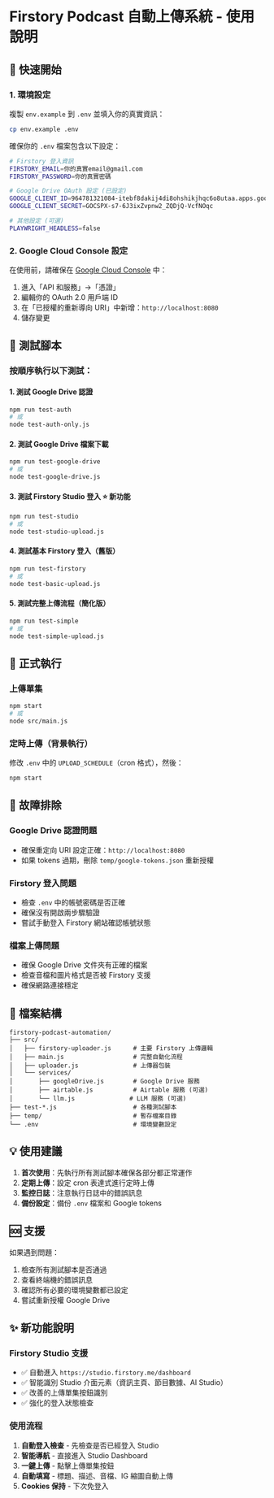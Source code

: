 # Firstory Podcast 自動上傳系統 - 使用說明

## 🚀 快速開始

### 1. 環境設定

複製 `env.example` 到 `.env` 並填入你的真實資訊：

```bash
cp env.example .env
```

確保你的 `.env` 檔案包含以下設定：

```bash
# Firstory 登入資訊
FIRSTORY_EMAIL=你的真實email@gmail.com
FIRSTORY_PASSWORD=你的真實密碼

# Google Drive OAuth 設定 (已設定)
GOOGLE_CLIENT_ID=964781321084-itebf8dakij4di8ohshikjhqc6o8utaa.apps.googleusercontent.com
GOOGLE_CLIENT_SECRET=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

# 其他設定 (可選)
PLAYWRIGHT_HEADLESS=false
```

### 2. Google Cloud Console 設定

在使用前，請確保在 [Google Cloud Console](https://console.cloud.google.com/) 中：

1. 進入「API 和服務」→「憑證」
2. 編輯你的 OAuth 2.0 用戶端 ID
3. 在「已授權的重新導向 URI」中新增：`http://localhost:8080`
4. 儲存變更

## 🧪 測試腳本

### 按順序執行以下測試：

#### 1. 測試 Google Drive 認證
```bash
npm run test-auth
# 或
node test-auth-only.js
```

#### 2. 測試 Google Drive 檔案下載
```bash
npm run test-google-drive
# 或  
node test-google-drive.js
```

#### 3. 測試 Firstory Studio 登入 ⭐ 新功能
```bash
npm run test-studio
# 或
node test-studio-upload.js
```

#### 4. 測試基本 Firstory 登入（舊版）
```bash
npm run test-firstory
# 或
node test-basic-upload.js
```

#### 5. 測試完整上傳流程（簡化版）
```bash
npm run test-simple
# 或
node test-simple-upload.js
```

## 📱 正式執行

### 上傳單集
```bash
npm start
# 或
node src/main.js
```

### 定時上傳（背景執行）
修改 `.env` 中的 `UPLOAD_SCHEDULE`（cron 格式），然後：
```bash
npm start
```

## 🔧 故障排除

### Google Drive 認證問題
- 確保重定向 URI 設定正確：`http://localhost:8080`
- 如果 tokens 過期，刪除 `temp/google-tokens.json` 重新授權

### Firstory 登入問題
- 檢查 `.env` 中的帳號密碼是否正確
- 確保沒有開啟兩步驟驗證
- 嘗試手動登入 Firstory 網站確認帳號狀態

### 檔案上傳問題
- 確保 Google Drive 文件夾有正確的檔案
- 檢查音檔和圖片格式是否被 Firstory 支援
- 確保網路連接穩定

## 📂 檔案結構

```
firstory-podcast-automation/
├── src/
│   ├── firstory-uploader.js      # 主要 Firstory 上傳邏輯
│   ├── main.js                   # 完整自動化流程
│   ├── uploader.js               # 上傳器包裝
│   └── services/
│       ├── googleDrive.js        # Google Drive 服務
│       ├── airtable.js           # Airtable 服務 (可選)
│       └── llm.js               # LLM 服務 (可選)
├── test-*.js                     # 各種測試腳本
├── temp/                         # 暫存檔案目錄
└── .env                          # 環境變數設定
```

## 💡 使用建議

1. **首次使用**：先執行所有測試腳本確保各部分都正常運作
2. **定期上傳**：設定 cron 表達式進行定時上傳
3. **監控日誌**：注意執行日誌中的錯誤訊息
4. **備份設定**：備份 `.env` 檔案和 Google tokens

## 🆘 支援

如果遇到問題：
1. 檢查所有測試腳本是否通過
2. 查看終端機的錯誤訊息
3. 確認所有必要的環境變數都已設定
4. 嘗試重新授權 Google Drive 

## ✨ 新功能說明

### Firstory Studio 支援
- ✅ 自動進入 `https://studio.firstory.me/dashboard`
- ✅ 智能識別 Studio 介面元素（資訊主頁、節目數據、AI Studio）
- ✅ 改善的上傳單集按鈕識別
- ✅ 強化的登入狀態檢查

### 使用流程
1. **自動登入檢查** - 先檢查是否已經登入 Studio
2. **智能導航** - 直接進入 Studio Dashboard
3. **一鍵上傳** - 點擊上傳單集按鈕
4. **自動填寫** - 標題、描述、音檔、IG 縮圖自動上傳
5. **Cookies 保持** - 下次免登入 